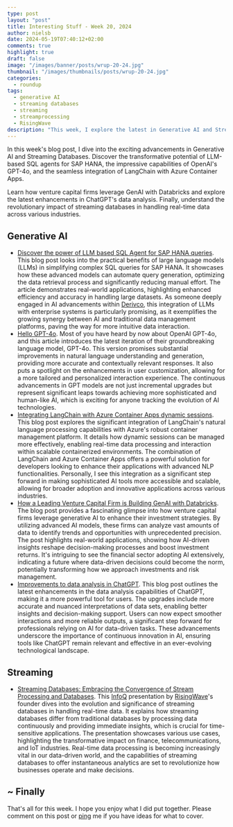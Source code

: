 ```yaml
---
type: post
layout: "post"
title: Interesting Stuff - Week 20, 2024
author: nielsb
date: 2024-05-19T07:40:12+02:00
comments: true
highlight: true
draft: false
image: "/images/banner/posts/wrup-20-24.jpg"
thumbnail: "/images/thumbnails/posts/wrup-20-24.jpg"
categories:
  - roundup
tags:
  - generative AI
  - streaming databases
  - streaming
  - streamprocessing
  - RisingWave
description: "This week, I explore the latest in Generative AI and Streaming Databases, including LLM-based SQL agents for SAP HANA, OpenAI's GPT-4o, and LangChain's integration with Azure. Discover how GenAI is transforming venture capital strategies and the revolutionary impact of real-time data processing with streaming databases."
---
```


In this week's blog post, I dive into the exciting advancements in Generative AI and Streaming Databases. Discover the transformative potential of LLM-based SQL agents for SAP HANA, the impressive capabilities of OpenAI's GPT-4o, and the seamless integration of LangChain with Azure Container Apps. 

Learn how venture capital firms leverage GenAI with Databricks and explore the latest enhancements in ChatGPT's data analysis. Finally, understand the revolutionary impact of streaming databases in handling real-time data across various industries.

<!--more-->

## Generative AI

* [Discover the power of LLM based SQL Agent for SAP HANA queries][1]. This blog post looks into the practical benefits of large language models (LLMs) in simplifying complex SQL queries for SAP HANA. It showcases how these advanced models can automate query generation, optimizing the data retrieval process and significantly reducing manual effort. The article demonstrates real-world applications, highlighting enhanced efficiency and accuracy in handling large datasets. As someone deeply engaged in AI advancements within [Derivco](/derivco), this integration of LLMs with enterprise systems is particularly promising, as it exemplifies the growing synergy between AI and traditional data management platforms, paving the way for more intuitive data interaction.
* [Hello GPT-4o][2]. Most of you have heard by now about OpenAI GPT-4o, and this article introduces the latest iteration of their groundbreaking language model, GPT-4o. This version promises substantial improvements in natural language understanding and generation, providing more accurate and contextually relevant responses. It also puts a spotlight on the enhancements in user customization, allowing for a more tailored and personalized interaction experience. The continuous advancements in GPT models are not just incremental upgrades but represent significant leaps towards achieving more sophisticated and human-like AI, which is exciting for anyone tracking the evolution of AI technologies. 
* [Integrating LangChain with Azure Container Apps dynamic sessions][3]. This blog post explores the significant integration of LangChain's natural language processing capabilities with Azure's robust container management platform. It details how dynamic sessions can be managed more effectively, enabling real-time data processing and interaction within scalable containerized environments. The combination of LangChain and Azure Container Apps offers a powerful solution for developers looking to enhance their applications with advanced NLP functionalities. Personally, I see this integration as a significant step forward in making sophisticated AI tools more accessible and scalable, allowing for broader adoption and innovative applications across various industries.
* [How a Leading Venture Capital Firm is Building GenAI with Databricks][4]. The blog post provides a fascinating glimpse into how venture capital firms leverage generative AI to enhance their investment strategies. By utilizing advanced AI models, these firms can analyze vast amounts of data to identify trends and opportunities with unprecedented precision. The post highlights real-world applications, showing how AI-driven insights reshape decision-making processes and boost investment returns. It's intriguing to see the financial sector adopting AI extensively, indicating a future where data-driven decisions could become the norm, potentially transforming how we approach investments and risk management.
* [Improvements to data analysis in ChatGPT][5]. This blog post outlines the latest enhancements in the data analysis capabilities of ChatGPT, making it a more powerful tool for users. The upgrades include more accurate and nuanced interpretations of data sets, enabling better insights and decision-making support. Users can now expect smoother interactions and more reliable outputs, a significant step forward for professionals relying on AI for data-driven tasks. These advancements underscore the importance of continuous innovation in AI, ensuring tools like ChatGPT remain relevant and effective in an ever-evolving technological landscape. 

## Streaming

* [Streaming Databases: Embracing the Convergence of Stream Processing and Databases][6]. This [InfoQ][iq] presentation by [RisingWave][7]'s founder dives into the evolution and significance of streaming databases in handling real-time data. It explains how streaming databases differ from traditional databases by processing data continuously and providing immediate insights, which is crucial for time-sensitive applications. The presentation showcases various use cases, highlighting the transformative impact on finance, telecommunications, and IoT industries. Real-time data processing is becoming increasingly vital in our data-driven world, and the capabilities of streaming databases to offer instantaneous analytics are set to revolutionize how businesses operate and make decisions.

## ~ Finally

That's all for this week. I hope you enjoy what I did put together. Please comment on this post or [ping][ma] me if you have ideas for what to cover.

[ma]: mailto:niels.it.berglund@gmail.com
[mp]: https://blog.acolyer.org
[iq]: https://www.infoq.com/
[ew]: http://sqlonice.com/
[re]: http://blog.revolutionanalytics.com
[sqsk]: https://www.sqlskills.com
[mdaveyblog]: https://mdavey.wordpress.com/
[charlblog]: https://charlla.com/

[jovpop]: https://twitter.com/JovanPop_MSFT
[bobw]: https://twitter.com/bobwardms
[revod]: https://twitter.com/revodavid
[lonny]: https://twitter.com/sqL_handLe
[ewtw]: https://twitter.com/sqlOnIce
[buckw]: https://twitter.com/BuckWoodyMSFT
[mattw]: https://twitter.com/matthewwarren
[murba]: https://twitter.com/muratdemirbas
[daveda]: https://twitter.com/davidthecoder
[adcol]: https://twitter.com/adriancolyer
[jesrod]: https://twitter.com/jrdothoughts
[tomaz]: https://twitter.com/tomaz_tsql
[dataart]: https://twitter.com/dataartisans
[luis]: https://twitter.com/luis_de_sousa
[benstop]: https://twitter.com/benstopford
[conflu]: https://twitter.com/confluentinc
[tylert]: https://twitter.com/tyler_treat
[andrewng]: https://twitter.com/AndrewYNg
[lawr]: https://twitter.com/bytezn
[jue]: https://twitter.com/b0rk
[yan]: https://twitter.com/theburningmonk
[danny]: https://twitter.com/g9yuayon
[rmoff]: https://www.linkedin.com/in/robinmoffatt/
[ryansw]: https://twitter.com/ryanswanstrom
[pabloc]: https://twitter.com/pabloc_ds
[mklep]: https://twitter.com/martinkl
[mdavey]: https://twitter.com/matt_davey
[jboner]: https://twitter.com/jboner
[joeduff]: https://twitter.com/funcOfJoe
[charl]: https://twitter.com/charllamprecht
[dbricks]: https://twitter.com/databricks
[adsit]: https://twitter.com/SitnikAdam
[vicky]: https://twitter.com/vickyharp
[dscentral]: https://twitter.com/DataScienceCtrl
[natemc]: https://twitter.com/natemcmaster
[ads]: https://twitter.com/azuredatastudio
[travw]: https://twitter.com/radtravis
[emilk]: https://twitter.com/IsTheArchitect
[netflx]: https://netflixtechblog.com/
[hubert]: https://www.linkedin.com/in/hkdulay/
[jserra]: https://www.linkedin.com/in/jamesserra/

[1]: https://pub.towardsai.net/discover-the-power-of-llm-based-sql-agent-for-sap-hana-queries-4c97343f69e2
[2]: https://openai.com/index/hello-gpt-4o/
[3]: https://blog.langchain.dev/integrating-langchain-with-azure-container-apps-dynamic-sessions
[4]: https://www.databricks.com/blog/how-vc-firm-building-genai
[5]: https://openai.com/index/improvements-to-data-analysis-in-chatgpt/
[6]: https://www.infoq.com/presentations/streaming-database/
[7]: https://risingwave.com/
